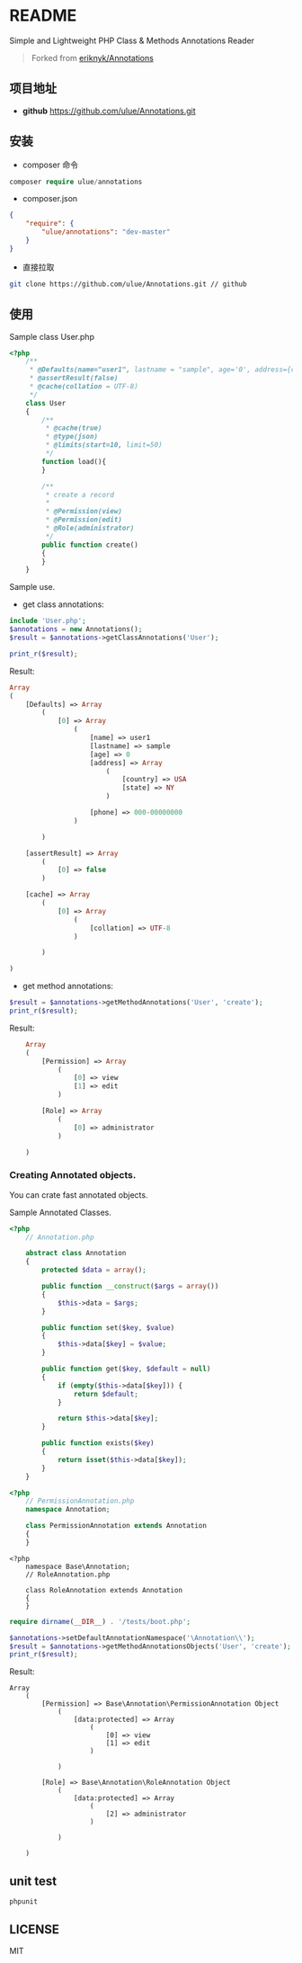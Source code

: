 # README

Simple and Lightweight PHP Class & Methods Annotations Reader

> Forked from [eriknyk/Annotations](https://github.com/eriknyk/Annotations)

## 项目地址

- **github** https://github.com/ulue/Annotations.git

## 安装

- composer 命令

```php
composer require ulue/annotations
```

- composer.json

```json
{
    "require": {
        "ulue/annotations": "dev-master"
    }
}
```

- 直接拉取

```bash
git clone https://github.com/ulue/Annotations.git // github
```

## 使用

Sample class User.php

```php
<?php
    /**
     * @Defaults(name="user1", lastname = "sample", age='0', address={country=USA, state=NY}, phone="000-00000000")
     * @assertResult(false)
     * @cache(collation = UTF-8)
     */
    class User
    {
        /**
         * @cache(true)
         * @type(json)
         * @limits(start=10, limit=50)
         */
        function load(){
        }

        /**
         * create a record
         *
         * @Permission(view)
         * @Permission(edit)
         * @Role(administrator)
         */
        public function create()
        {
        }
    }
```

Sample use.

- get class annotations:

```php
include 'User.php';
$annotations = new Annotations();
$result = $annotations->getClassAnnotations('User');

print_r($result);
```

Result:

```php
Array
(
    [Defaults] => Array
        (
            [0] => Array
                (
                    [name] => user1
                    [lastname] => sample
                    [age] => 0
                    [address] => Array
                        (
                            [country] => USA
                            [state] => NY
                        )

                    [phone] => 000-00000000
                )

        )

    [assertResult] => Array
        (
            [0] => false
        )

    [cache] => Array
        (
            [0] => Array
                (
                    [collation] => UTF-8
                )

        )

)
```
- get method annotations:

```php
$result = $annotations->getMethodAnnotations('User', 'create');
print_r($result);
```

Result:

```php
    Array
    (
        [Permission] => Array
            (
                [0] => view
                [1] => edit
            )

        [Role] => Array
            (
                [0] => administrator
            )

    )
```

### Creating Annotated objects.

You can crate fast annotated objects.

Sample Annotated Classes.

```php
<?php
    // Annotation.php

    abstract class Annotation
    {
        protected $data = array();

        public function __construct($args = array())
        {
            $this->data = $args;
        }

        public function set($key, $value)
        {
            $this->data[$key] = $value;
        }

        public function get($key, $default = null)
        {
            if (empty($this->data[$key])) {
                return $default;
            }

            return $this->data[$key];
        }

        public function exists($key)
        {
            return isset($this->data[$key]);
        }
    }
```

```php
<?php
    // PermissionAnnotation.php
    namespace Annotation;

    class PermissionAnnotation extends Annotation
    {
    }
```

```
<?php
    namespace Base\Annotation;
    // RoleAnnotation.php

    class RoleAnnotation extends Annotation
    {
    }
```

```php
require dirname(__DIR__) . '/tests/boot.php';

$annotations->setDefaultAnnotationNamespace('\Annotation\\');
$result = $annotations->getMethodAnnotationsObjects('User', 'create');
print_r($result);
```

Result:

```text
Array
    (
        [Permission] => Base\Annotation\PermissionAnnotation Object
            (
                [data:protected] => Array
                    (
                        [0] => view
                        [1] => edit
                    )

            )

        [Role] => Base\Annotation\RoleAnnotation Object
            (
                [data:protected] => Array
                    (
                        [2] => administrator
                    )

            )

    )
```

## unit test

```base
phpunit
```

## LICENSE

MIT
